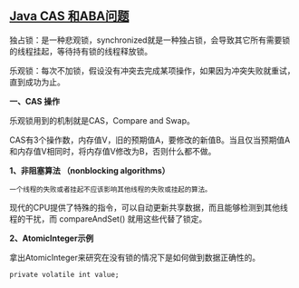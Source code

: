 ## [Java CAS 和ABA问题](https://www.cnblogs.com/549294286/p/3766717.html)

独占锁：是一种悲观锁，synchronized就是一种独占锁，会导致其它所有需要锁的线程挂起，等待持有锁的线程释放锁。

乐观锁：每次不加锁，假设没有冲突去完成某项操作，如果因为冲突失败就重试，直到成功为止。

**一、CAS 操作**

乐观锁用到的机制就是CAS，Compare and Swap。

CAS有3个操作数，内存值V，旧的预期值A，要修改的新值B。当且仅当预期值A和内存值V相同时，将内存值V修改为B，否则什么都不做。

**1、非阻塞算法 （nonblocking algorithms）**

```
一个线程的失败或者挂起不应该影响其他线程的失败或挂起的算法。
```

现代的CPU提供了特殊的指令，可以自动更新共享数据，而且能够检测到其他线程的干扰，而 compareAndSet\(\) 就用这些代替了锁定。

**2、AtomicInteger示例**

拿出AtomicInteger来研究在没有锁的情况下是如何做到数据正确性的。

```
private volatile int value;
```



